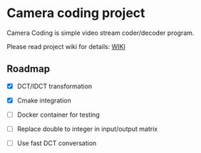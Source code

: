 # Camera coding project

Camera Coding is simple video stream coder/decoder program.

Please read project wiki for details: [WIKI](https://gitlab.com/likipiki/cameracoding/-/wikis/home)

## Roadmap
- [x] DCT/IDCT transformation
- [x] Cmake integration
- [ ] Docker container for testing
- [ ] Replace double to integer in input/output matrix
- [ ] Use fast DCT conversation

